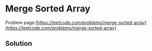 # Merge Sorted Array

Problem page:[https://leetcode.com/problems/merge-sorted-array](https://leetcode.com/problems/merge-sorted-array)

## Solution
